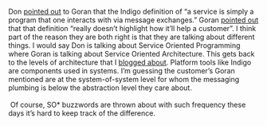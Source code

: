 Don [pointed
out](http://goran.polymorphic.se/blog/CommentView.aspx?guid=22254124-1620-4cee-88f5-1cd1bfe9dd4c)
to Goran that the Indigo definition of “a service is simply a program
that one interacts with via message exchanges.” Goran [pointed
out](http://goran.polymorphic.se/blog/PermaLink.aspx?guid=e252a4b8-9603-4e79-902e-8b543899ab01)
that that definition “really doesn’t highlight how it’ll help a
customer”. I think part of the reason they are both right is that they
are talking about different things. I would say Don is talking about
Service Oriented Programming where Goran is talking about Service
Oriented Architecture. This gets back to the levels of architecture that
I [blogged
about](http://devhawk.net/PermaLink.aspx?guid=e583e2ef-b99b-4500-8061-b01e550a15a6).
Platform tools like Indigo are components used in systems. I’m guessing
the customer’s Goran mentioned are at the system-of-system level for
whom the messaging plumbing is below the abstraction level they care
about. \
 \
 Of course, SO\* buzzwords are thrown about with such frequency these
days it’s hard to keep track of the difference.

